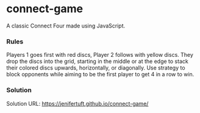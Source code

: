 # connect-game
A classic Connect Four made using JavaScript.

### Rules
Players 1 goes first with red discs, Player 2 follows with yellow discs.
They drop the discs into the grid, starting in the middle or at the edge to stack their colored discs upwards, horizontally, or diagonally. 
Use strategy to block opponents while aiming to be the first player to get 4 in a row to win.

### Solution
Solution URL: https://jenifertuft.github.io/connect-game/
